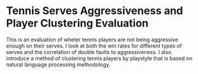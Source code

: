 # Tennis Serves Aggressiveness and Player Clustering Evaluation
This is an evaluation of wheter tennis players are not being aggressive enough on their serves. I look at both  the win rates for different types of serves and the correlation of double faults to aggressiveness.
I also introduce a method of clustering tennis players by playstyle that is based on natural language processing methodology. 
